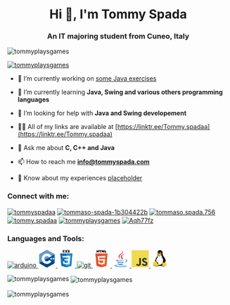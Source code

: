 <h1 align="center">Hi 👋, I'm Tommy Spada</h1>
<h3 align="center">An IT majoring student from Cuneo, Italy</h3>

<p align="left"> <img src="https://komarev.com/ghpvc/?username=tommyplaysgames&label=Profile%20views&color=0e75b6&style=flat" alt="tommyplaysgames" /> </p>

<p align="left"> <a href="https://github.com/ryo-ma/github-profile-trophy"><img src="https://github-profile-trophy.vercel.app/?username=tommyplaysgames" alt="tommyplaysgames" /></a> </p>

- 🔭 I’m currently working on [some Java exercises](https://github.com/TommySpadaITIS/eserciziJava)

- 🌱 I’m currently learning **Java, Swing and various others programming languages**

- 🤝 I’m looking for help with **Java and Swing developement**

- 👨‍💻 All of my links are available at [https://linktr.ee/Tommy.spadaa](https://linktr.ee/Tommy.spadaa)

- 💬 Ask me about **C, C++ and Java**

- 📫 How to reach me **info@tommyspada.com**

- 📄 Know about my experiences [placeholder](placeholder)

<h3 align="left">Connect with me:</h3>
<p align="left">
<a href="https://twitter.com/tommyspadaa" target="blank"><img align="center" src="https://raw.githubusercontent.com/rahuldkjain/github-profile-readme-generator/master/src/images/icons/Social/twitter.svg" alt="tommyspadaa" height="30" width="40" /></a>
<a href="https://linkedin.com/in/tommaso-spada-1b304422b" target="blank"><img align="center" src="https://raw.githubusercontent.com/rahuldkjain/github-profile-readme-generator/master/src/images/icons/Social/linked-in-alt.svg" alt="tommaso-spada-1b304422b" height="30" width="40" /></a>
<a href="https://fb.com/tommaso.spada.756" target="blank"><img align="center" src="https://raw.githubusercontent.com/rahuldkjain/github-profile-readme-generator/master/src/images/icons/Social/facebook.svg" alt="tommaso.spada.756" height="30" width="40" /></a>
<a href="https://instagram.com/tommy.spadaa" target="blank"><img align="center" src="https://raw.githubusercontent.com/rahuldkjain/github-profile-readme-generator/master/src/images/icons/Social/instagram.svg" alt="tommy.spadaa" height="30" width="40" /></a>
<a href="https://www.youtube.com/c/tommyplaysgames" target="blank"><img align="center" src="https://raw.githubusercontent.com/rahuldkjain/github-profile-readme-generator/master/src/images/icons/Social/youtube.svg" alt="tommyplaysgames" height="30" width="40" /></a>
<a href="https://discord.gg/Aqh77fz" target="blank"><img align="center" src="https://raw.githubusercontent.com/rahuldkjain/github-profile-readme-generator/master/src/images/icons/Social/discord.svg" alt="Aqh77fz" height="30" width="40" /></a>
</p>

<h3 align="left">Languages and Tools:</h3>
<p align="left"> <a href="https://www.arduino.cc/" target="_blank" rel="noreferrer"> <img src="https://cdn.worldvectorlogo.com/logos/arduino-1.svg" alt="arduino" width="40" height="40"/> </a> <a href="https://www.w3schools.com/cpp/" target="_blank" rel="noreferrer"> <img src="https://raw.githubusercontent.com/devicons/devicon/master/icons/cplusplus/cplusplus-original.svg" alt="cplusplus" width="40" height="40"/> </a> <a href="https://www.w3schools.com/css/" target="_blank" rel="noreferrer"> <img src="https://raw.githubusercontent.com/devicons/devicon/master/icons/css3/css3-original-wordmark.svg" alt="css3" width="40" height="40"/> </a> <a href="https://git-scm.com/" target="_blank" rel="noreferrer"> <img src="https://www.vectorlogo.zone/logos/git-scm/git-scm-icon.svg" alt="git" width="40" height="40"/> </a> <a href="https://www.w3.org/html/" target="_blank" rel="noreferrer"> <img src="https://raw.githubusercontent.com/devicons/devicon/master/icons/html5/html5-original-wordmark.svg" alt="html5" width="40" height="40"/> </a> <a href="https://www.java.com" target="_blank" rel="noreferrer"> <img src="https://raw.githubusercontent.com/devicons/devicon/master/icons/java/java-original.svg" alt="java" width="40" height="40"/> </a> <a href="https://developer.mozilla.org/en-US/docs/Web/JavaScript" target="_blank" rel="noreferrer"> <img src="https://raw.githubusercontent.com/devicons/devicon/master/icons/javascript/javascript-original.svg" alt="javascript" width="40" height="40"/> </a> <a href="https://www.linux.org/" target="_blank" rel="noreferrer"> <img src="https://raw.githubusercontent.com/devicons/devicon/master/icons/linux/linux-original.svg" alt="linux" width="40" height="40"/> </a> </p>

<p><img align="left" src="https://github-readme-stats.vercel.app/api/top-langs?username=tommyplaysgames&show_icons=true&locale=en&layout=compact" alt="tommyplaysgames" /></p>

<p>&nbsp;<img align="center" src="https://github-readme-stats.vercel.app/api?username=tommyplaysgames&show_icons=true&locale=en" alt="tommyplaysgames" /></p>

<p><img align="center" src="https://github-readme-streak-stats.herokuapp.com/?user=tommyplaysgames&" alt="tommyplaysgames" /></p>
